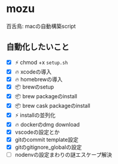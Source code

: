 # mozu
百舌鳥: macの自動構築script

## 自動化したいこと
* [x] :zap: chmod +x `setup.sh`
* [x] :fire: xcodeの導入
* [x] :fire: homebrewの導入
* [x] :package: brewのsetup
* [x] :package: brew packageのinstall
* [x] :package: brew cask packageのinstall
* [x] :zap: installの並列化
* [x] :fire: dockerのdmg download
* [x] vscodeの設定とか
* [x] gitのcommit template設定
* [x] gitのgitignore_globalの設定
* [ ] nodenvの設定まわりの謎エスケープ解決
